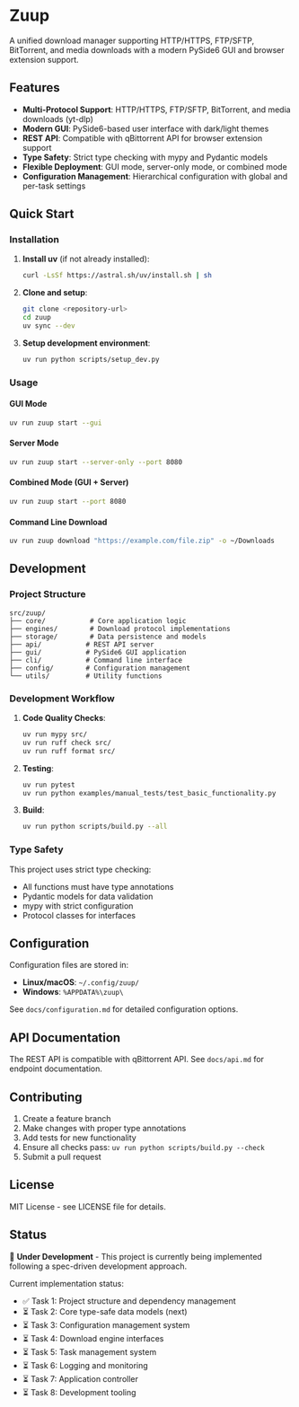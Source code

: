 # Zuup

A unified download manager supporting HTTP/HTTPS, FTP/SFTP, BitTorrent, and media downloads with a modern PySide6 GUI and browser extension support.

## Features

- **Multi-Protocol Support**: HTTP/HTTPS, FTP/SFTP, BitTorrent, and media downloads (yt-dlp)
- **Modern GUI**: PySide6-based user interface with dark/light themes
- **REST API**: Compatible with qBittorrent API for browser extension support
- **Type Safety**: Strict type checking with mypy and Pydantic models
- **Flexible Deployment**: GUI mode, server-only mode, or combined mode
- **Configuration Management**: Hierarchical configuration with global and per-task settings

## Quick Start

### Installation

1. **Install uv** (if not already installed):
   ```bash
   curl -LsSf https://astral.sh/uv/install.sh | sh
   ```

2. **Clone and setup**:
   ```bash
   git clone <repository-url>
   cd zuup
   uv sync --dev
   ```

3. **Setup development environment**:
   ```bash
   uv run python scripts/setup_dev.py
   ```

### Usage

#### GUI Mode
```bash
uv run zuup start --gui
```

#### Server Mode
```bash
uv run zuup start --server-only --port 8080
```

#### Combined Mode (GUI + Server)
```bash
uv run zuup start --port 8080
```

#### Command Line Download
```bash
uv run zuup download "https://example.com/file.zip" -o ~/Downloads
```

## Development

### Project Structure

```
src/zuup/
├── core/           # Core application logic
├── engines/        # Download protocol implementations
├── storage/        # Data persistence and models
├── api/           # REST API server
├── gui/           # PySide6 GUI application
├── cli/           # Command line interface
├── config/        # Configuration management
└── utils/         # Utility functions
```

### Development Workflow

1. **Code Quality Checks**:
   ```bash
   uv run mypy src/
   uv run ruff check src/
   uv run ruff format src/
   ```

2. **Testing**:
   ```bash
   uv run pytest
   uv run python examples/manual_tests/test_basic_functionality.py
   ```

3. **Build**:
   ```bash
   uv run python scripts/build.py --all
   ```

### Type Safety

This project uses strict type checking:
- All functions must have type annotations
- Pydantic models for data validation
- mypy with strict configuration
- Protocol classes for interfaces

## Configuration

Configuration files are stored in:
- **Linux/macOS**: `~/.config/zuup/`
- **Windows**: `%APPDATA%\zuup\`

See `docs/configuration.md` for detailed configuration options.

## API Documentation

The REST API is compatible with qBittorrent API. See `docs/api.md` for endpoint documentation.

## Contributing

1. Create a feature branch
2. Make changes with proper type annotations
3. Add tests for new functionality
4. Ensure all checks pass: `uv run python scripts/build.py --check`
5. Submit a pull request

## License

MIT License - see LICENSE file for details.

## Status

🚧 **Under Development** - This project is currently being implemented following a spec-driven development approach.

Current implementation status:
- ✅ Task 1: Project structure and dependency management
- ⏳ Task 2: Core type-safe data models (next)
- ⏳ Task 3: Configuration management system
- ⏳ Task 4: Download engine interfaces
- ⏳ Task 5: Task management system
- ⏳ Task 6: Logging and monitoring
- ⏳ Task 7: Application controller
- ⏳ Task 8: Development tooling
